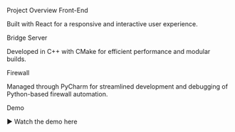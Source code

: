 Project Overview
Front-End

Built with React for a responsive and interactive user experience.

Bridge Server

Developed in C++ with CMake for efficient performance and modular builds.

Firewall

Managed through PyCharm for streamlined development and debugging of Python-based firewall automation.

Demo

▶️ Watch the demo here
